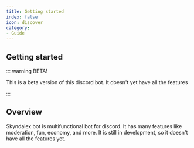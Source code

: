 ```yaml
---
title: Getting started
index: false
icon: discover
category:
- Guide
---
```


## Getting started

::: warning BETA!

This is a beta version of this discord bot. It doesn't yet have all the features

:::

## Overview

Skyndalex bot is multifunctional bot for discord. It has many features like moderation, fun, economy, and more. It is still in development,
so it doesn't have all the features yet.
